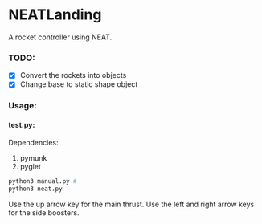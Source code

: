 # NEATLanding
A rocket controller using NEAT.

### TODO:

 - [x] Convert the rockets into objects
 - [x] Change base to static shape object

### Usage:

#### test.py:

Dependencies:

1. pymunk
2. pyglet

```python
python3 manual.py #
python3 neat.py
```

Use the up arrow key for the main thrust.
Use the left and right arrow keys for the side boosters. 


